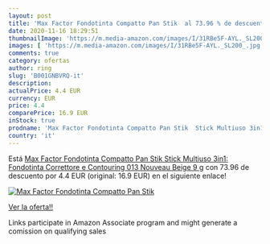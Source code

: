 ```yaml
---
layout: post
title: 'Max Factor Fondotinta Compatto Pan Stik  al 73.96 % de descuento'
date: 2020-11-16 18:29:51
thumbnailImage: 'https://m.media-amazon.com/images/I/31RBe5F-AYL._SL200_.jpg'
images: [ 'https://m.media-amazon.com/images/I/31RBe5F-AYL._SL200_.jpg' ]
comments: true
category: ofertas
author: ring
slug: 'B001GNBVRQ-it'
description:
actualPrice: 4.4 EUR
currency: EUR
price: 4.4
comparePrice: 16.9 EUR
inStock: true
prodname: 'Max Factor Fondotinta Compatto Pan Stik  Stick Multiuso 3in1: Fondotinta  Correttore e Contouring  013 Nouveau Beige  9 g'
country: 'it'
---
```


Está [Max Factor Fondotinta Compatto Pan Stik  Stick Multiuso 3in1: Fondotinta  Correttore e Contouring  013 Nouveau Beige  9 g](https://www.amazon.it/dp/B001GNBVRQ/?tag=tolees00-21) con 73.96 de descuento por 4.4 EUR (original: 16.9 EUR) en el siguiente enlace!

[![Max Factor Fondotinta Compatto Pan Stik ](https://m.media-amazon.com/images/I/31RBe5F-AYL._SL200_.jpg)](https://www.amazon.it/dp/B001GNBVRQ/?tag=tolees00-21)

[Ver la oferta!!](https://www.amazon.it/dp/B001GNBVRQ/?tag=tolees00-21)

Links participate in Amazon Associate program and might generate a comission on qualifying sales


